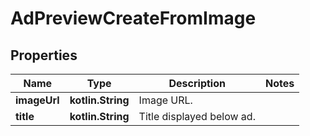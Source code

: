 
# AdPreviewCreateFromImage

## Properties
Name | Type | Description | Notes
------------ | ------------- | ------------- | -------------
**imageUrl** | **kotlin.String** | Image URL. | 
**title** | **kotlin.String** | Title displayed below ad. | 



